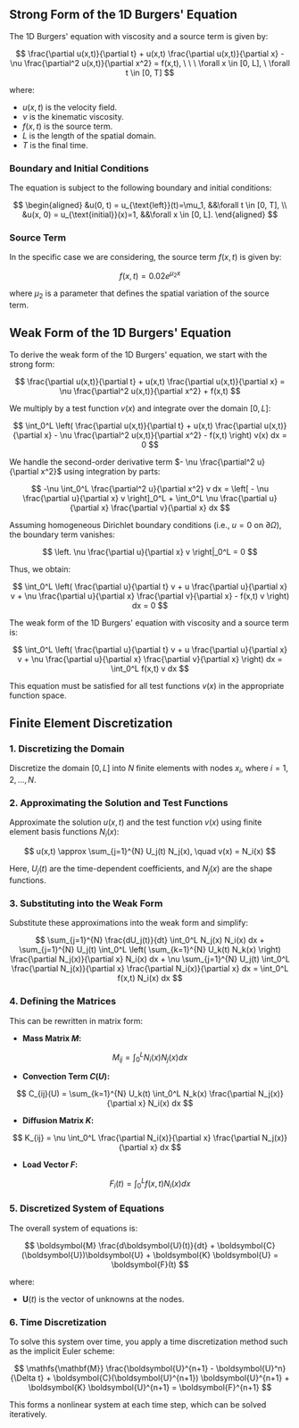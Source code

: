 ## Strong Form of the 1D Burgers' Equation

The 1D Burgers' equation with viscosity and a source term is given by:

$$
\frac{\partial u(x,t)}{\partial t} + u(x,t) \frac{\partial u(x,t)}{\partial x} - \nu \frac{\partial^2 u(x,t)}{\partial x^2} = f(x,t), \ \ \ \forall x \in [0, L], \ \forall t \in [0, T]
$$

where:
- $u(x,t)$ is the velocity field.
- $\nu$ is the kinematic viscosity.
- $f(x,t)$ is the source term.
- $L$ is the length of the spatial domain.
- $T$ is the final time.

### Boundary and Initial Conditions

The equation is subject to the following boundary and initial conditions:

$$
\begin{aligned}
&u(0, t) = u_{\text{left}}(t)=\mu_1, &&\forall t \in [0, T], \\
&u(x, 0) = u_{\text{initial}}(x)=1, &&\forall x \in [0, L].
\end{aligned}
$$

### Source Term

In the specific case we are considering, the source term $f(x,t)$ is given by:

$$
f(x,t) = 0.02 e^{\mu_2 x}
$$

where $\mu_2$ is a parameter that defines the spatial variation of the source term.

## Weak Form of the 1D Burgers' Equation

To derive the weak form of the 1D Burgers' equation, we start with the strong form:

$$
\frac{\partial u(x,t)}{\partial t} + u(x,t) \frac{\partial u(x,t)}{\partial x} = \nu \frac{\partial^2 u(x,t)}{\partial x^2} + f(x,t)
$$

We multiply by a test function $v(x)$ and integrate over the domain $[0, L]$:

$$
\int_0^L \left( \frac{\partial u(x,t)}{\partial t} + u(x,t) \frac{\partial u(x,t)}{\partial x} - \nu \frac{\partial^2 u(x,t)}{\partial x^2} - f(x,t) \right) v(x)  dx = 0
$$

We handle the second-order derivative term $- \nu \frac{\partial^2 u}{\partial x^2}$ using integration by parts:

$$
-\nu \int_0^L \frac{\partial^2 u}{\partial x^2} v  dx = \left[ - \nu \frac{\partial u}{\partial x} v \right]_0^L + \int_0^L \nu \frac{\partial u}{\partial x} \frac{\partial v}{\partial x}  dx
$$

Assuming homogeneous Dirichlet boundary conditions (i.e., $u = 0$ on $\partial \Omega$), the boundary term vanishes:

$$
\left. \nu \frac{\partial u}{\partial x} v \right|_0^L = 0
$$

Thus, we obtain:

$$
\int_0^L \left( \frac{\partial u}{\partial t} v + u \frac{\partial u}{\partial x} v + \nu \frac{\partial u}{\partial x} \frac{\partial v}{\partial x} - f(x,t) v \right) dx = 0
$$

The weak form of the 1D Burgers' equation with viscosity and a source term is:

$$
\int_0^L \left( \frac{\partial u}{\partial t} v + u \frac{\partial u}{\partial x} v + \nu \frac{\partial u}{\partial x} \frac{\partial v}{\partial x} \right) dx = \int_0^L f(x,t) v  dx
$$

This equation must be satisfied for all test functions $v(x)$ in the appropriate function space.

## Finite Element Discretization

### 1. Discretizing the Domain

Discretize the domain $[0, L]$ into $N$ finite elements with nodes $x_i$, where $i = 1, 2, \ldots, N$.

### 2. Approximating the Solution and Test Functions

Approximate the solution $u(x,t)$ and the test function $v(x)$ using finite element basis functions $N_i(x)$:

$$
u(x,t) \approx \sum_{j=1}^{N} U_j(t) N_j(x), \quad v(x) = N_i(x)
$$

Here, $U_j(t)$ are the time-dependent coefficients, and $N_j(x)$ are the shape functions.

### 3. Substituting into the Weak Form

Substitute these approximations into the weak form and simplify:

$$
\sum_{j=1}^{N} \frac{dU_j(t)}{dt} \int_0^L N_j(x) N_i(x)  dx + \sum_{j=1}^{N} U_j(t) \int_0^L \left( \sum_{k=1}^{N} U_k(t) N_k(x) \right) \frac{\partial N_j(x)}{\partial x} N_i(x)  dx + \nu \sum_{j=1}^{N} U_j(t) \int_0^L \frac{\partial N_j(x)}{\partial x} \frac{\partial N_i(x)}{\partial x}  dx = \int_0^L f(x,t) N_i(x)  dx
$$

### 4. Defining the Matrices

This can be rewritten in matrix form:

- **Mass Matrix $M$:**

$$
M_{ij} = \int_0^L N_i(x) N_j(x)  dx
$$

- **Convection Term $C(U)$:**

$$
C_{ij}(U) = \sum_{k=1}^{N} U_k(t) \int_0^L N_k(x) \frac{\partial N_j(x)}{\partial x} N_i(x)  dx
$$

- **Diffusion Matrix $K$:**

$$
K_{ij} = \nu \int_0^L \frac{\partial N_i(x)}{\partial x} \frac{\partial N_j(x)}{\partial x}  dx
$$

- **Load Vector $F$:**

$$
F_i(t) = \int_0^L f(x,t) N_i(x)  dx
$$

### 5. Discretized System of Equations

The overall system of equations is:

$$
\boldsymbol{M} \frac{d\boldsymbol{U}(t)}{dt} + \boldsymbol{C}(\boldsymbol{U})\boldsymbol{U} + \boldsymbol{K} \boldsymbol{U} = \boldsymbol{F}(t)
$$

where:
- $\boldsymbol{U}(t)$ is the vector of unknowns at the nodes.

### 6. Time Discretization

To solve this system over time, you apply a time discretization method such as the implicit Euler scheme:

$$
\mathfs{\mathbf{M}} \frac{\boldsymbol{U}^{n+1} - \boldsymbol{U}^n}{\Delta t} + \boldsymbol{C}(\boldsymbol{U}^{n+1}) \boldsymbol{U}^{n+1} + \boldsymbol{K} \boldsymbol{U}^{n+1} = \boldsymbol{F}^{n+1}
$$

This forms a nonlinear system at each time step, which can be solved iteratively.
